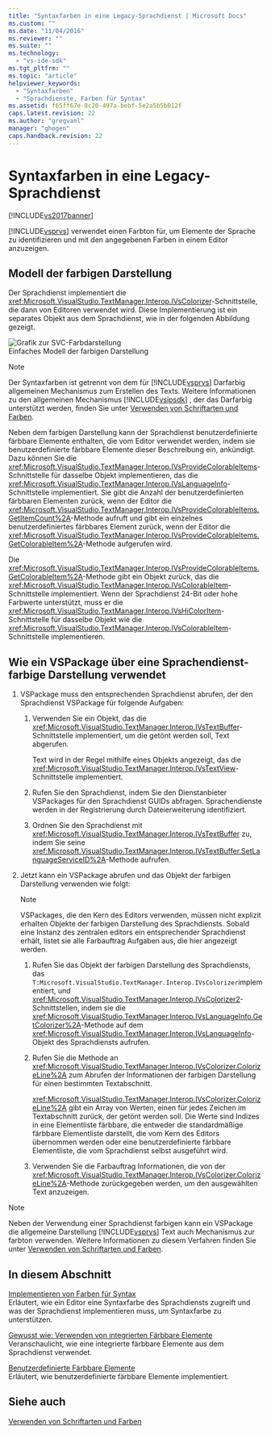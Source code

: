 ```yaml
---
title: "Syntaxfarben in eine Legacy-Sprachdienst | Microsoft Docs"
ms.custom: ""
ms.date: "11/04/2016"
ms.reviewer: ""
ms.suite: ""
ms.technology: 
  - "vs-ide-sdk"
ms.tgt_pltfrm: ""
ms.topic: "article"
helpviewer_keywords: 
  - "Syntaxfarben"
  - "Sprachdienste, Farben für Syntax"
ms.assetid: f65ff67e-8c20-497a-bebf-5e2a5b5b012f
caps.latest.revision: 22
ms.author: "gregvanl"
manager: "ghogen"
caps.handback.revision: 22
---
```

# Syntaxfarben in eine Legacy-Sprachdienst
[!INCLUDE[vs2017banner](../../code-quality/includes/vs2017banner.md)]

[!INCLUDE[vsprvs](../../code-quality/includes/vsprvs_md.md)] verwendet einen Farbton für, um Elemente der Sprache zu identifizieren und mit den angegebenen Farben in einem Editor anzuzeigen.  
  
## Modell der farbigen Darstellung  
 Der Sprachdienst implementiert die <xref:Microsoft.VisualStudio.TextManager.Interop.IVsColorizer>\-Schnittstelle, die dann von Editoren verwendet wird.  Diese Implementierung ist ein separates Objekt aus dem Sprachdienst, wie in der folgenden Abbildung gezeigt.  
  
 ![Grafik zur SVC&#45;Farbdarstellung](~/extensibility/internals/media/figlgsvccolorizer.gif "FigLgSvcColorizer")  
Einfaches Modell der farbigen Darstellung  
  
> [!NOTE]
>  Der Syntaxfarben ist getrennt von dem für [!INCLUDE[vsprvs](../../code-quality/includes/vsprvs_md.md)] Darfarbig allgemeinen Mechanismus zum Erstellen des Texts.  Weitere Informationen zu den allgemeinen Mechanismus [!INCLUDE[vsipsdk](../../extensibility/includes/vsipsdk_md.md)] , der das Darfarbig unterstützt werden, finden Sie unter [Verwenden von Schriftarten und Farben](../../extensibility/using-fonts-and-colors.md).  
  
 Neben dem farbigen Darstellung kann der Sprachdienst benutzerdefinierte färbbare Elemente enthalten, die vom Editor verwendet werden, indem sie benutzerdefinierte färbbare Elemente dieser Beschreibung ein, ankündigt.  Dazu können Sie die <xref:Microsoft.VisualStudio.TextManager.Interop.IVsProvideColorableItems>\-Schnittstelle für dasselbe Objekt implementieren, das die <xref:Microsoft.VisualStudio.TextManager.Interop.IVsLanguageInfo>\-Schnittstelle implementiert.  Sie gibt die Anzahl der benutzerdefinierten färbbaren Elementen zurück, wenn der Editor die <xref:Microsoft.VisualStudio.TextManager.Interop.IVsProvideColorableItems.GetItemCount%2A>\-Methode aufruft und gibt ein einzelnes benutzerdefiniertes färbbares Element zurück, wenn der Editor die <xref:Microsoft.VisualStudio.TextManager.Interop.IVsProvideColorableItems.GetColorableItem%2A>\-Methode aufgerufen wird.  
  
 Die <xref:Microsoft.VisualStudio.TextManager.Interop.IVsProvideColorableItems.GetColorableItem%2A>\-Methode gibt ein Objekt zurück, das die <xref:Microsoft.VisualStudio.TextManager.Interop.IVsColorableItem>\-Schnittstelle implementiert.  Wenn der Sprachdienst 24\-Bit oder hohe Farbwerte unterstützt, muss er die <xref:Microsoft.VisualStudio.TextManager.Interop.IVsHiColorItem>\-Schnittstelle für dasselbe Objekt wie die <xref:Microsoft.VisualStudio.TextManager.Interop.IVsColorableItem>\-Schnittstelle implementieren.  
  
## Wie ein VSPackage über eine Sprachendienst\-farbige Darstellung verwendet  
  
1.  VSPackage muss den entsprechenden Sprachdienst abrufen, der den Sprachdienst VSPackage für folgende Aufgaben:  
  
    1.  Verwenden Sie ein Objekt, das die <xref:Microsoft.VisualStudio.TextManager.Interop.IVsTextBuffer>\-Schnittstelle implementiert, um die getönt werden soll, Text abgerufen.  
  
         Text wird in der Regel mithilfe eines Objekts angezeigt, das die <xref:Microsoft.VisualStudio.TextManager.Interop.IVsTextView>\-Schnittstelle implementiert.  
  
    2.  Rufen Sie den Sprachdienst, indem Sie den Dienstanbieter VSPackages für den Sprachdienst GUIDs abfragen.  Sprachendienste werden in der Registrierung durch Dateierweiterung identifiziert.  
  
    3.  Ordnen Sie den Sprachdienst mit <xref:Microsoft.VisualStudio.TextManager.Interop.IVsTextBuffer> zu, indem Sie seine <xref:Microsoft.VisualStudio.TextManager.Interop.IVsTextBuffer.SetLanguageServiceID%2A>\-Methode aufrufen.  
  
2.  Jetzt kann ein VSPackage abrufen und das Objekt der farbigen Darstellung verwenden wie folgt:  
  
    > [!NOTE]
    >  VSPackages, die den Kern des Editors verwenden, müssen nicht explizit erhalten Objekte der farbigen Darstellung des Sprachdiensts.  Sobald eine Instanz des zentralen editors ein entsprechender Sprachdienst erhält, listet sie alle Farbauftrag Aufgaben aus, die hier angezeigt werden.  
  
    1.  Rufen Sie das Objekt der farbigen Darstellung des Sprachdiensts, das `T:Microsoft.VisualStudio.TextManager.Interop.IVsColorizer`implementiert, und <xref:Microsoft.VisualStudio.TextManager.Interop.IVsColorizer2>\-Schnittstellen, indem sie die <xref:Microsoft.VisualStudio.TextManager.Interop.IVsLanguageInfo.GetColorizer%2A>\-Methode auf dem <xref:Microsoft.VisualStudio.TextManager.Interop.IVsLanguageInfo>\-Objekt des Sprachdiensts aufrufen.  
  
    2.  Rufen Sie die Methode an <xref:Microsoft.VisualStudio.TextManager.Interop.IVsColorizer.ColorizeLine%2A> zum Abrufen der Informationen der farbigen Darstellung für einen bestimmten Textabschnitt.  
  
         <xref:Microsoft.VisualStudio.TextManager.Interop.IVsColorizer.ColorizeLine%2A> gibt ein Array von Werten, einen für jedes Zeichen im Textabschnitt zurück, der getönt werden soll.  Die Werte sind Indizes in eine Elementliste färbbare, die entweder die standardmäßige färbbare Elementliste darstellt, die vom Kern des Editors übernommen werden oder eine benutzerdefinierte färbbare Elementliste, die vom Sprachdienst selbst ausgeführt wird.  
  
    3.  Verwenden Sie die Farbauftrag Informationen, die von der <xref:Microsoft.VisualStudio.TextManager.Interop.IVsColorizer.ColorizeLine%2A>\-Methode zurückgegeben werden, um den ausgewählten Text anzuzeigen.  
  
> [!NOTE]
>  Neben der Verwendung einer Sprachdienst farbigen kann ein VSPackage die allgemeine Darstellung [!INCLUDE[vsprvs](../../code-quality/includes/vsprvs_md.md)] Text auch Mechanismus zur farbton verwenden.  Weitere Informationen zu diesem Verfahren finden Sie unter [Verwenden von Schriftarten und Farben](../../extensibility/using-fonts-and-colors.md).  
  
## In diesem Abschnitt  
 [Implementieren von Farben für Syntax](../../extensibility/internals/implementing-syntax-coloring.md)  
 Erläutert, wie ein Editor eine Syntaxfarbe des Sprachdiensts zugreift und was der Sprachdienst implementieren muss, um Syntaxfarbe zu unterstützen.  
  
 [Gewusst wie: Verwenden von integrierten Färbbare Elemente](../../extensibility/internals/how-to-use-built-in-colorable-items.md)  
 Veranschaulicht, wie eine integrierte färbbare Elemente aus dem Sprachdienst verwendet.  
  
 [Benutzerdefinierte Färbbare Elemente](../../extensibility/internals/custom-colorable-items.md)  
 Erläutert, wie benutzerdefinierte färbbare Elemente implementiert.  
  
## Siehe auch  
 [Verwenden von Schriftarten und Farben](../../extensibility/using-fonts-and-colors.md)